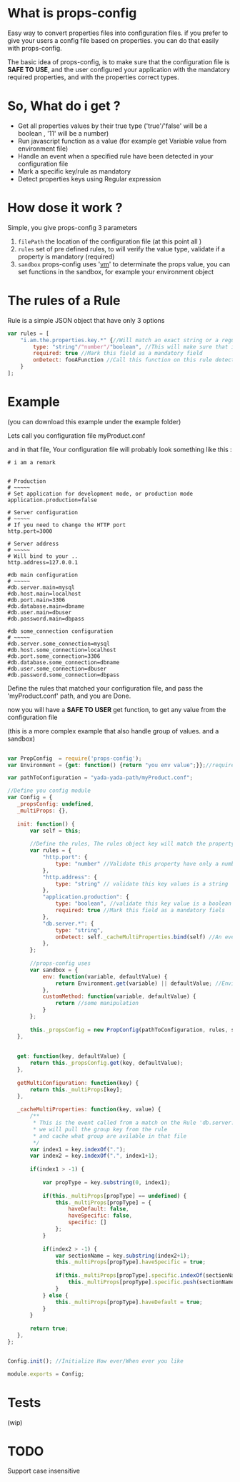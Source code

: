 # What is props-config

Easy way to convert properties files into configuration files.
if you prefer to give your users a config file based on properties.
you can do that easily with props-config.

The basic idea of props-config, is to make sure that the configuration file is **SAFE TO USE**, and the user configured your application with the mandatory required properties, 
and with the properties correct types.


# So, What do i get ?

* Get all properties values by their true type ('true'/'false' will be a boolean , '11' will be a number)
* Run javascript function as a value (for example get Variable value from environment file) 
* Handle an event when a specified rule have been detected in your configuration file
* Mark a specific key/rule as mandatory
* Detect properties keys using Regular expression


# How dose it work ?

Simple, you give props-config 3 parameters

1. ```filePath``` the location of the configuration file (at this point all )
2. ```rules``` set of pre defined rules, to will verify the value type, validate if a property is mandatory (required) 
3. ```sandbox``` props-config uses '[vm](https://nodejs.org/api/vm.html)' to determinate the props value, you can set functions in the sandbox, for example your environment object 


# The rules of a Rule 

Rule is a simple JSON object that have only 3 options
```javascript
var rules = [
	"i.am.the.properties.key.*" {//Will match an exact string or a regular expression 
		type: "string"/"number"/"boolean", //This will make sure that if a value was defined, it was with the requested type
		required: true //Mark this field as a mandatory field
		onDetect: fooAFunction //Call this function on this rule detection. if returned false, means an invalid config file
	}
];
```


# Example 

(you can download this example under the example folder)

Lets call you configuration file myProduct.conf

and in that file, Your configuration file will probably look something like this : 

```
# i am a remark


# Production
# ~~~~~
# Set application for development mode, or production mode
application.production=false

# Server configuration
# ~~~~~
# If you need to change the HTTP port
http.port=3000

# Server address
# ~~~~~
# Will bind to your ..
http.address=127.0.0.1

#db main configuration
# ~~~~~ 
#db.server.main=mysql
#db.host.main=localhost
#db.port.main=3306
#db.database.main=dbname
#db.user.main=dbuser
#db.password.main=dbpass

#db some_connection configuration
# ~~~~~ 
#db.server.some_connection=mysql
#db.host.some_connection=localhost
#db.port.some_connection=3306
#db.database.some_connection=dbname
#db.user.some_connection=dbuser
#db.password.some_connection=dbpass

```

Define the rules that matched your configuration file, and pass the 'myProduct.conf' path, and you are Done.

now you will have a **SAFE TO USER** get function, to get any value from the configuration file 

(this is a more complex example that also handle group of values. and a sandbox)

 ```javascript
  
var PropConfig  = require('props-config');
var Environment = {get: function() {return "you env value";}};//require('<path to you env if you have one>/Environment.js');

var pathToConfiguration = "yada-yada-path/myProduct.conf";

//Define you config module 
var Config = {
	_propsConfig: undefined, 
	_multiProps: {},
	
	init: function() {
		var self = this;
		
		//Define the rules, The rules object key will match the property key 
		var rules = {
			"http.port": {
				type: "number" //Validate this property have only a number type, other wise you will get and error
			},
			"http.address": {
				type: "string" // validate this key values is a string
			},
			"application.production": {
				type: "boolean", //validate this key value is a boolean
				required: true //Mark this field as a mandatory fiels
			},
			"db.server.*": {
				type: "string",
				onDetect: self._cacheMultiProperties.bind(self) //An event notifying when use defined some property
			},
		};
		
		//props-config uses 
		var sandbox = {
			env: function(variable, defaultValue) {
				return Environment.get(variable) || defaultValue; //Environment is your environment object
			}, 
			customMethod: function(variable, defaultValue) {
				return //some manipulation 
			}
		};
		
		this._propsConfig = new PropConfig(pathToConfiguration, rules, sandbox);
	}, 
	
	
	get: function(key, defaultValue) {
		return this._propsConfig.get(key, defaultValue);
	},
	
	getMultiConfiguration: function(key) {
		return this._multiProps[key];
	},
	
	_cacheMultiProperties: function(key, value) {
		/**
		 * This is the event called from a match on the Rule 'db.server.*'
		 * we will pull the group key from the rule
		 * and cache what group are avilable in that file 
		 */
		var index1 = key.indexOf(".");
		var index2 = key.indexOf(".", index1+1);
		
		if(index1 > -1) {
			
			var propType = key.substring(0, index1);
			
			if(this._multiProps[propType] == undefined) {
				this._multiProps[propType] = { 
					haveDefault: false,
					haveSpecific: false, 
					specific: []
				};
			}
			
			if(index2 > -1) {
				var sectionName = key.substring(index2+1);
				this._multiProps[propType].haveSpecific = true;
				
				if(this._multiProps[propType].specific.indexOf(sectionName) == -1) {
					this._multiProps[propType].specific.push(sectionName);
				}
			} else {
				this._multiProps[propType].haveDefault = true;
			}
		}
		
		return true;
	},	
};


Config.init(); //Initialize How ever/When ever you like 

module.exports = Config;
  ```
  
# Tests 
(wip)

# TODO 
Support case insensitive